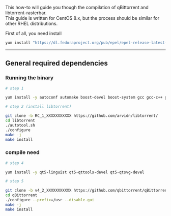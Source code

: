 This how-to will guide you though the compilation of qBittorrent and libtorrent-rasterbar.<br />
This guide is written for CentOS 8.x, but the process should be similar for other RHEL distributions.

First of all, you need install

```bash
yum install "https://dl.fedoraproject.org/pub/epel/epel-release-latest-8.noarch.rpm"
```

***

## General required dependencies

### Running the binary 

```bash
# step 1

yum install -y autoconf automake boost-devel boost-system gcc gcc-c++ git glib2 glibc gmp gnutls libblkid libcap libffi libgcc libgcrypt libgpg-error libicu libidn2 libmount libselinux libstdc++ libtasn1 libtool libunistring libuuid lz4-libs make nettle openssl-devel openssl-libs p11-kit pcre pcre2 qt5-qtbase systemd-libs tar wget xz-libs zlib

# step 2 (install libtorrent)

git clone -b RC_1_XXXXXXXXXXX https://github.com/arvidn/libtorrent/
cd libtorrent
./autotool.sh
./configure
make -j 
make install
```

### compile need

```bash
# step 4

yum install -y qt5-linguist qt5-qttools-devel qt5-qtsvg-devel

# step 5

git clone -b v4_2_XXXXXXXXXXX https://github.com/qbittorrent/qBittorrent
cd qBittorrent
./configure --prefix=/usr --disable-gui
make -j
make install
```
